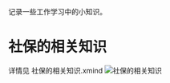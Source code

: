记录一些工作学习中的小知识。

# 社保的相关知识
详情见 社保的相关知识.xmind
![社保的相关知识](https://img-blog.csdnimg.cn/20200615084417755.png?x-oss-process=image/watermark,type_ZmFuZ3poZW5naGVpdGk,shadow_10,text_aHR0cHM6Ly9ibG9nLmNzZG4ubmV0L3dlaXhpbl80Mjc1NTY3Nw==,size_16,color_FFFFFF,t_70)
